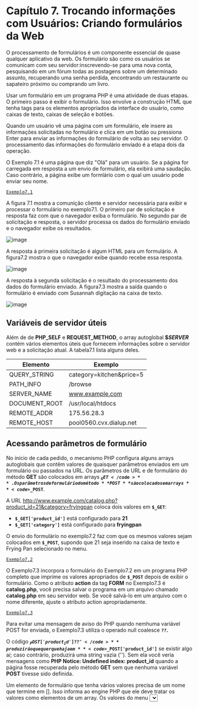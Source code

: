 # Capítulo 7. Trocando informações com Usuários: Criando formulários da Web

O processamento de formulários é um componente essencial de quase qualquer aplicativo da web. Os formulário são como os usuários se comunicam com 
seu servidor:inscrevendo-se para uma nova conta, pesquisando em um fórum todas as postagens sobre um determinado assunto, recuperando uma senha 
perdida, encontrando um restaurante ou sapateiro próximo ou comprando um livro.

Usar um formulário em um programa PHP é uma atividade de duas etapas. O primeiro passo é exibir o formulário. Isso envolve a construção HTML que 
tenha tags para os elementos apropriados da interface do usuário, como caixas de texto, caixas de seleção e botões.

Quando um usuário vê uma página com um formulário, ele insere as informações solicitadas no formulário e clica em um botão ou pressiona Enter para 
enviar as informações do formulário de volta ao seu servidor. O processamento das informações do formulário enviado é a etapa dois da operação.

O Exemplo 7.1 é uma página que diz "Olá" para um usuário. Se a página for carregada em resposta a um envio de formulário, ela exibirá uma saudação.
Caso contrário, a página exibe um formlário com o qual um usuário pode enviar seu nome.

<code><a href="https://github.com/joao39780/Revisao_php-2021/blob/master/Formularios_web/Exemplo7.1.php">Exemplo7.1</a></code>

A figura 7.1 mostra a comunição cliente e servidor necessária para exibir e processar o formulário no exemplo7.1. O primeiro par 
de solicitação e resposta faz com que o navegador exiba o formulário. No segundo par de solicitação e resposta, o servidor processa os dados do formulário
enviado e o navegador exibe os resultados.

![image](https://user-images.githubusercontent.com/80215258/148846121-aeab65df-175b-4f26-b2e6-7cc6024f07e7.png)

A resposta à primeira solicitação é algum HTML para um formulário. A figura7.2 mostra o que o navegador exibe quando recebe essa resposta.

![image](https://user-images.githubusercontent.com/80215258/149013554-de0b0dfc-0278-45d9-af58-22a02dc9678d.png)

A resposta à segunda solicitação é o resultado do processamento dos dados do formulário enviado. A figura7.3 mostra a saída quando o 
formulário é enviado com Susannah digitação na caixa de texto.

![image](https://user-images.githubusercontent.com/80215258/149014033-253039aa-04de-47b6-89d5-a3b5244728d4.png)

## Variáveis de servidor úteis

Além de de **PHP_SELF** e **REQUEST_METHOD**, o array autoglobal **$_SERVER_** contém vários elementos úteis que fornecem informações 
sobre o servidor web e a solicitação atual. A tabela7.1 lista alguns deles.

|Elemento      |Exemplo                  |
|------------- |-------------------------|
| QUERY_STRING | category=kitchen&price=5|
| PATH_INFO    | /browse                 |
| SERVER_NAME  | www.example.com         |
| DOCUMENT_ROOT| /usr/local/htdocs       |
| REMOTE_ADDR  | 175.56.28.3             |
| REMOTE_HOST  | pool0560.cvx.dialup.net |


## Acessando parâmetros de formulário
No início de cada pedido, o mecanismo PHP configura alguns arrays autoglobais que contêm valores de quaisquer parâmetros enviados em um formulário ou passados na URL. 
Os parâmetros de URL e de formulário do método **GET** são colocados em arrays **<code>$_GET</code>**. Os parâmetros de formulário do método **POST** são colocados em
arrays  **<code>$_POST</code>**.

A URL http://www.example.com/catalog.php?product_id=21&category=fryingpan coloca dois valores em **<code>$_GET</code>**:

-  **<code>$_GET['product_id']</code>** está configurado para **21**
-  **<code>$_GET['category']</code>** está configurado para **fryingpan**

O envio do formulário no exemplo7.2 faz com que os mesmos valores sejam colocados em **<code>$_POST</code>**, supondo que 21 seja inserido na caixa de texto e Frying Pan
selecionado no menu.

<code><a href="https://github.com/joao39780/Revisao_php-2021/blob/master/Formularios_web/Exemplo7.2/Exemplo7.2.php">Exemplo7.2</a></code>

O Exemplo7.3 incorpora o formulário do Exemplo7.2 em um programa PHP completo que imprime os valores apropriados de **<code>$_POST</code>** depois de exibir o formulário.
Como o atributo **action** da tag **FORM** no Exemplo7.3 é **catalog.php**, você precisa salvar o programa em um arquivo chamado **catalog.php** em seu servidor web. Se você 
salvá-lo em um arquivo com o nome diferente, ajuste o atributo action apropriadamente.


<code><a href="https://github.com/joao39780/Revisao_php-2021/blob/master/Formularios_web/Exemplo7.3.php">Exemplo7.3</a></code>

Para evitar uma mensagem de aviso do PHP quando nemhuma variável POST for enviada, o Exemplo7.3 utiliza o operado null coalesce **<code>??</code>.**

O código **<code>$_POST['product_id'] ?? ''</code>** produzirá o que quer que haja em **<code>$_POST['product_id']</code>** se existir algo aí; caso contrário, produzirá uma
string vazia (''). Sem ela você veria mensagens como **PHP Notice: Undefined index: product_id** quando a página fosse recuperada pelo método **GET** sem que nenhuma variável
**POST** tivesse sido definida.

Um elemento de formulário que tenha vários valores precisa de um nome que termine em []. Isso informa ao engine PHP que ele deve tratar os valores como elementos de um array.
Os valores do menu <select> que estão sendo enviados no Exemplo7.4 foram inseridos em $_POST['lunch'].
  
